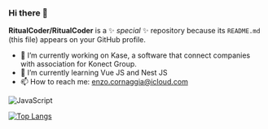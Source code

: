 ### Hi there 👋

**RitualCoder/RitualCoder** is a ✨ _special_ ✨ repository because its `README.md` (this file) appears on your GitHub profile.

- 🔭 I’m currently working on Kase, a software that connect companies with association for Konect Group.
- 🌱 I’m currently learning Vue JS and Nest JS
- 📫 How to reach me: enzo.cornaggia@icloud.com

![JavaScript](https://img.shields.io/badge/javascript-%23323330.svg?style=for-the-badge&logo=javascript&logoColor=%23F7DF1E)

[![Top Langs](https://github-readme-stats.vercel.app/api/top-langs/?username=ritualcoder&layout=compact&theme=onedark&count_private=true)](https://github.com/anuraghazra/github-readme-stats)
